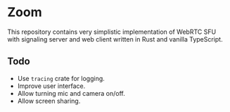 # Zoom

This repository contains very simplistic implementation of WebRTC SFU with signaling server and web client written in Rust and vanilla TypeScript.

## Todo

- Use `tracing` crate for logging.
- Improve user interface.
- Allow turning mic and camera on/off.
- Allow screen sharing.
